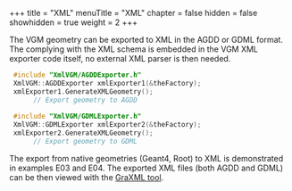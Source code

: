 +++
title = "XML"
menuTitle = "XML"
chapter = false
hidden = false
showhidden = true
weight = 2
+++

The VGM geometry can be exported to XML in the AGDD or GDML format. The complying with the XML schema is embedded in the VGM XML exporter code itself, no external XML parser is then needed.

```c++
 #include "XmlVGM/AGDDExporter.h"
 XmlVGM::AGDDExporter xmlExporter1(&theFactory);
 xmlExporter1.GenerateXMLGeometry();                      
      // Export geometry to AGDD                           
                                                        
 #include "XmlVGM/GDMLExporter.h"
 XmlVGM::GDMLExporter xmlExporter2(&theFactory);
 xmlExporter2.GenerateXMLGeometry();                       
      // Export geometry to GDML                          
```

The export from native geometries (Geant4, Root) to XML is demonstrated in examples E03 and E04. The exported XML files (both AGDD and GDML) can be then viewed with the [GraXML tool](http://hrivnac.home.cern.ch/hrivnac/Activities/Packages/GraXML/).
